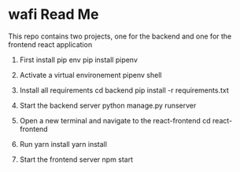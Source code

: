 # wafi Read Me

This repo contains two projects, one for the backend and one for the frontend react application

1. First install pip env
pip install pipenv

2. Activate a virtual environement
pipenv shell

3. Install all requirements
cd backend
pip install -r requirements.txt

4. Start the backend server
python manage.py runserver

5. Open a new terminal and navigate to the react-frontend
cd react-frontend

6. Run yarn install
yarn install

7. Start the frontend server 
npm start